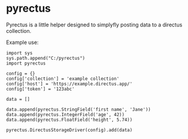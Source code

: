 # pyrectus

Pyrectus is a little helper designed to simplyfly posting data to a directus collection.

Example use:

    import sys
    sys.path.append("C:/pyrectus")
    import pyrectus

    config = {}
    config['collection'] = 'example collection'
    config['host'] = 'https://example.directus.app/'
    config['token'] = '123abc'

    data = []

    data.append(pyrectus.StringField('first name', 'Jane'))
    data.append(pyrectus.IntegerField('age', 42))
    data.append(pyrectus.FloatField('height', 5.74))

    pyrectus.DirectusStorageDriver(config).add(data)
